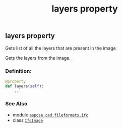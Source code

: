 ﻿---
title: layers property
second_title: Aspose.CAD for Python via .NET API References
description: 
type: docs
weight: 220
url: /python-net/aspose.cad.fileformats.ifc/ifcimage/layers/
is_root: false
---

## layers property


Gets list of all the layers that are present in the image

Gets the layers from the image.
### Definition:
```python
@property
def layers(self):
    ...
```

### See Also
* module [`aspose.cad.fileformats.ifc`](../../)
* class [`IfcImage`](/cad/python-net/aspose.cad.fileformats.ifc/ifcimage)
